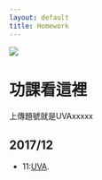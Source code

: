 ```yaml
---
layout: default
title: Homework
---
```

![](https://nukcsie110.github.io/ProgrammingStudio/assets/images/cheer.png)
# 功課看這裡
上傳題號就是UVAxxxxx
##   2017/12
*   11:[UVA](index).

